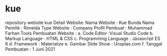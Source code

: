 # kue

repository website kue
Detail Website:
Nama Website : Kue Bunda
Nama Pemilik : Rimelda
Type Website : Company Profil
Pembuat : Muhammad Farhan
Tools Pembuatan Website :
a. Code Editor :Visual Studio Code
b. Markup Language : HTML & CSS
c. Programming Language : Javascript ES 6
d. Framework : Materialize
e. Gambar Slide Show : Unsplas.com
f. Tanggal Pembuatan : 1 Juni 2021
